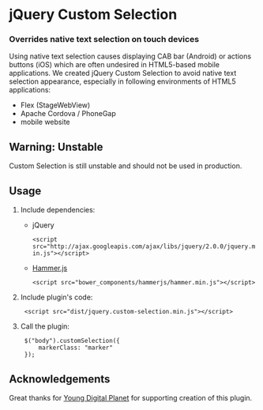 # jQuery Custom Selection #

### Overrides native text selection on touch devices ###
Using native text selection causes displaying CAB bar (Android) or actions buttons (iOS) which are often undesired in HTML5-based mobile applications. We created jQuery Custom Selection to avoid native text selection appearance, especially in following environments of HTML5 applications:

- Flex (StageWebView)
- Apache Cordova / PhoneGap
- mobile website

## Warning: Unstable ##
Custom Selection is still unstable and should not be used in production.

## Usage ##

1. Include dependencies:
    - jQuery

        `<script src="http://ajax.googleapis.com/ajax/libs/jquery/2.0.0/jquery.min.js"></script>`
    - [Hammer.js](http://hammerjs.github.io/)

        `<script src="bower_components/hammerjs/hammer.min.js"></script>`

2. Include plugin's code:

        <script src="dist/jquery.custom-selection.min.js"></script>

3. Call the plugin:

        $("body").customSelection({
            markerClass: "marker"
        });

## Acknowledgements ##

Great thanks for [Young Digital Planet](http://www.ydp.eu/) for supporting creation of this plugin.

